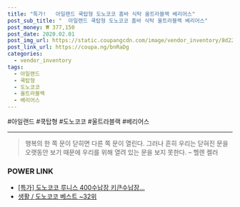 ```yaml
--- 
title: "특가!   아일랜드 쿡탑형 도노코코 홈바 식탁 울트라블랙 베리어스" 
post_sub_title: "  아일랜드 쿡탑형 도노코코 홈바 식탁 울트라블랙 베리어스" 
post_money: ₩ 377,150 
post_date: 2020.02.01 
post_img_url: https://static.coupangcdn.com/image/vendor_inventory/8d22/a4fdf6a89e399ecd2205cf90f9a244015c0137a191039f562c209c8af89a.jpg 
post_link_url: https://coupa.ng/bnRaDg 
categories: 
  - vendor_inventory 
tags: 
  - 아일랜드 
  - 쿡탑형 
  - 도노코코 
  - 울트라블랙 
  - 베리어스 
--- 
```

  #아일랜드 #쿡탑형 #도노코코 #울트라블랙 #베리어스 
<hr> 

> 행복의 한 쪽 문이 닫히면 다른 쪽 문이 열린다. 그러나 흔히 우리는 닫혀진 문을 오랫동안 보기 때문에 우리를 위해 열려 있는 문을 보지 못한다. – 헬렌 켈러 


### POWER LINK

* <a href="https://blog.naver.com/sakai111/221792845475" target="_blank">[특가] 도노코코 루니스 400수납장 키큰수납장...</a>
* <a href="https://blog.naver.com/santokki14/221792778309" target="_blank">생활 / 도노코코 베스트 ~32위</a>
